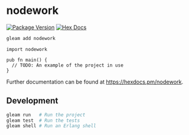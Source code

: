 # nodework

[![Package Version](https://img.shields.io/hexpm/v/nodework)](https://hex.pm/packages/nodework)
[![Hex Docs](https://img.shields.io/badge/hex-docs-ffaff3)](https://hexdocs.pm/nodework/)

```sh
gleam add nodework
```
```gleam
import nodework

pub fn main() {
  // TODO: An example of the project in use
}
```

Further documentation can be found at <https://hexdocs.pm/nodework>.

## Development

```sh
gleam run   # Run the project
gleam test  # Run the tests
gleam shell # Run an Erlang shell
```

